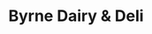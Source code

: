 ---
title: "Byrne Dairy & Deli"
url: /liverpool/byrne-dairy-and-deli-electronics-parkway/
shop: convenience
---